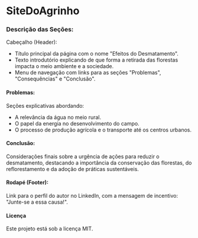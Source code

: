# SiteDoAgrinho
### Descrição das Seções:

Cabeçalho (Header):  
* Título principal da página com o nome "Efeitos do Desmatamento".  
* Texto introdutório explicando de que forma a retirada das florestas impacta o meio ambiente e a sociedade.  
* Menu de navegação com links para as seções "Problemas", "Consequências" e "Conclusão".

#### Problemas:

Seções explicativas abordando:  
* A relevância da água no meio rural.  
* O papel da energia no desenvolvimento do campo.  
* O processo de produção agrícola e o transporte até os centros urbanos.

#### Conclusão:

Considerações finais sobre a urgência de ações para reduzir o desmatamento, destacando a importância da conservação das florestas, do reflorestamento e da adoção de práticas sustentáveis.

#### Rodapé (Footer):

Link para o perfil do autor no LinkedIn, com a mensagem de incentivo: "Junte-se a essa causa!".

#### Licença  
Este projeto está sob a licença MIT.
